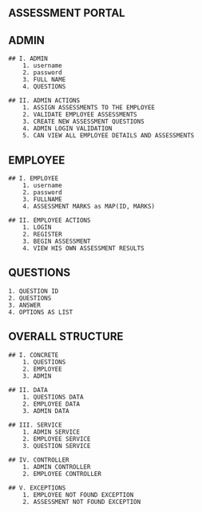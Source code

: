 ## ASSESSMENT PORTAL

## ADMIN
    ## I. ADMIN 
        1. username
        2. password
        3. FULL NAME
        4. QUESTIONS

    ## II. ADMIN ACTIONS
        1. ASSIGN ASSESSMENTS TO THE EMPLOYEE
        2. VALIDATE EMPLOYEE ASSESSMENTS
        3. CREATE NEW ASSESSMENT QUESTIONS
        4. ADMIN LOGIN VALIDATION
        5. CAN VIEW ALL EMPLOYEE DETAILS AND ASSESSMENTS


## EMPLOYEE
    ## I. EMPLOYEE
        1. username
        2. password
        3. FULLNAME
        4. ASSESSMENT MARKS as MAP(ID, MARKS)

    ## II. EMPLOYEE ACTIONS
        1. LOGIN
        2. REGISTER
        3. BEGIN ASSESSMENT
        4. VIEW HIS OWN ASSESSMENT RESULTS

## QUESTIONS
    1. QUESTION ID
    2. QUESTIONS
    3. ANSWER
    4. OPTIONS AS LIST


## OVERALL STRUCTURE

    ## I. CONCRETE
        1. QUESTIONS
        2. EMPLOYEE
        3. ADMIN

    ## II. DATA
        1. QUESTIONS DATA
        2. EMPLOYEE DATA
        3. ADMIN DATA

    ## III. SERVICE
        1. ADMIN SERVICE
        2. EMPLOYEE SERVICE
        3. QUESTION SERVICE

    ## IV. CONTROLLER
        1. ADMIN CONTROLLER
        2. EMPLOYEE CONTROLLER

    ## V. EXCEPTIONS
        1. EMPLOYEE NOT FOUND EXCEPTION
        2. ASSESSMENT NOT FOUND EXCEPTION
    


